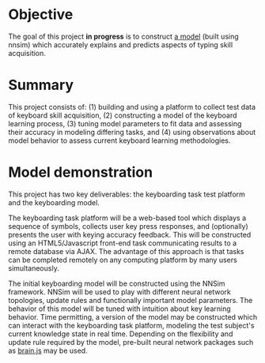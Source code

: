# Objective
The goal of this project **in progress** is to construct [a model](http://github.com/bcjordan/keytask/blob/master/keyboard.nnsim) (built using nnsim)
which accurately explains and predicts aspects of typing skill acquisition.<br>

# Summary
This project consists of: (1) building and using a platform to collect test data of
keyboard skill acquisition, (2) constructing a model of the keyboard learning process,
(3) tuning model parameters to fit data and assessing their accuracy in modeling differing tasks, 
and (4) using observations about model behavior to assess current keyboard learning methodologies.

# Model demonstration
This project has two key deliverables: the keyboarding task test platform and the keyboarding model.

The keyboarding task platform will be a web-based tool which displays a sequence of symbols, collects
user key press responses, and (optionally) presents the user with keying accuracy feedback. This will
be constructed using an HTML5/Javascript front-end task communicating results to a remote database via AJAX. The 
advantage of this approach is that tasks can be completed remotely on any computing platform by many
users simultaneously.

The initial keyboarding model will be constructed using the NNSim framework. NNSim will be used to play with
different neural network topologies, update rules and functionally important model parameters. The behavior
of this model will be tuned with intuition about key learning behavior. Time permitting, a version of the
model may be constructed which can interact with the keyboarding task platform, modeling the
test subject's current knowledge state in real time. Depending on the flexibility and update rule required by the model, pre-built neural network packages such as <a href="http://harthur.github.com/brain/">brain.js</a> may be used.